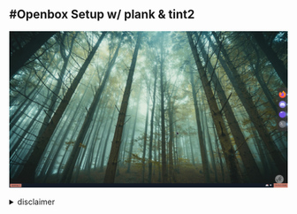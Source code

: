 #Openbox Setup w/ plank & tint2
---
![openbox](/images/OPENBOX.png)
  
<details>
<summary>disclaimer</summary>
<br>
- The tint2rc is the same as `Repentance` in [here](https://github.com/downthecrop/tint2-theme-collections)
<br>
- The plank theme is shade from [here](https://www.github.com/kennyh7279/plank-themes)
<br>
---
<br>
1. Make sure you have plank and tint2 installed
	- `sudo pacman -S plank tint2`
2. Copy openbox file to proper directory
	- `cp -r openbox/ ~/.config`
3. Copy plank theme
	- `cp -r plank/themes/Shade ~/.local/share/plank/themes` (*Note you may have to make the directory yourself*)
4. Copy tint2
	- `cp -r tint2 ~/.config/`
